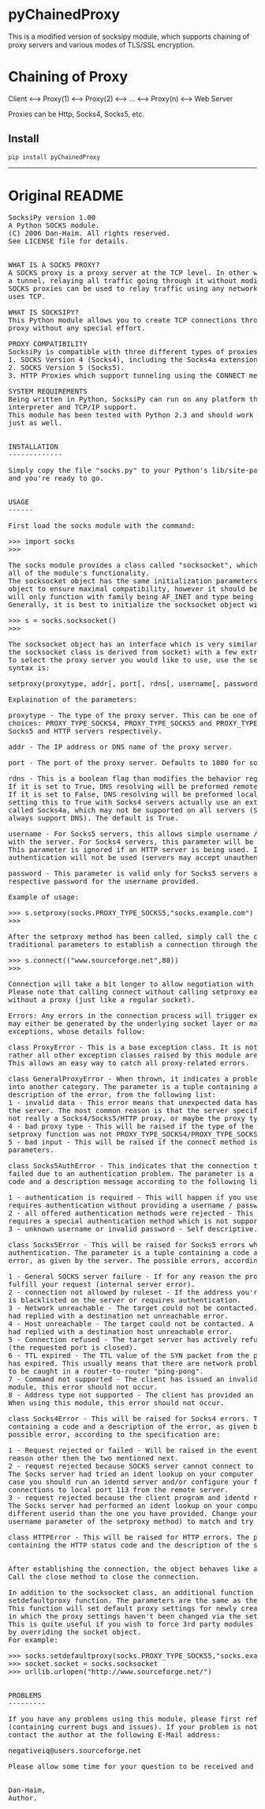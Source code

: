 # pyChainedProxy #

This is a modified version of socksipy module, which supports chaining of
proxy servers and various modes of TLS/SSL encryption.

Chaining of Proxy 
===========================
Client <--> Proxy(1) <--> Proxy(2) <--> ... <--> Proxy(n) <--> Web Server

Proxies can be Http, Socks4, Socks5, etc. 

## Install ##

```
pip install pyChainedProxy
```

-------------------------------------------------------------------------------
# Original README #

<pre>
SocksiPy version 1.00
A Python SOCKS module.
(C) 2006 Dan-Haim. All rights reserved.
See LICENSE file for details.


WHAT IS A SOCKS PROXY?
A SOCKS proxy is a proxy server at the TCP level. In other words, it acts as
a tunnel, relaying all traffic going through it without modifying it.
SOCKS proxies can be used to relay traffic using any network protocol that
uses TCP.

WHAT IS SOCKSIPY?
This Python module allows you to create TCP connections through a SOCKS
proxy without any special effort.

PROXY COMPATIBILITY
SocksiPy is compatible with three different types of proxies:
1. SOCKS Version 4 (Socks4), including the Socks4a extension.
2. SOCKS Version 5 (Socks5).
3. HTTP Proxies which support tunneling using the CONNECT method.

SYSTEM REQUIREMENTS
Being written in Python, SocksiPy can run on any platform that has a Python
interpreter and TCP/IP support.
This module has been tested with Python 2.3 and should work with greater versions
just as well.


INSTALLATION
-------------

Simply copy the file "socks.py" to your Python's lib/site-packages directory,
and you're ready to go.


USAGE
------

First load the socks module with the command:

>>> import socks
>>>

The socks module provides a class called "socksocket", which is the base to
all of the module's functionality.
The socksocket object has the same initialization parameters as the normal socket
object to ensure maximal compatibility, however it should be noted that socksocket
will only function with family being AF_INET and type being SOCK_STREAM.
Generally, it is best to initialize the socksocket object with no parameters

>>> s = socks.socksocket()
>>>

The socksocket object has an interface which is very similar  to socket's (in fact
the socksocket class is derived from socket) with a few extra methods.
To select the proxy server you would like to use, use the setproxy method, whose
syntax is:

setproxy(proxytype, addr[, port[, rdns[, username[, password]]]])

Explaination of the parameters:

proxytype - The type of the proxy server. This can be one of three possible
choices: PROXY_TYPE_SOCKS4, PROXY_TYPE_SOCKS5 and PROXY_TYPE_HTTP for Socks4,
Socks5 and HTTP servers respectively.

addr - The IP address or DNS name of the proxy server.

port - The port of the proxy server. Defaults to 1080 for socks and 8080 for http.

rdns - This is a boolean flag than modifies the behavior regarding DNS resolving.
If it is set to True, DNS resolving will be preformed remotely, on the server.
If it is set to False, DNS resolving will be preformed locally. Please note that
setting this to True with Socks4 servers actually use an extension to the protocol,
called Socks4a, which may not be supported on all servers (Socks5 and http servers
always support DNS). The default is True.

username - For Socks5 servers, this allows simple username / password authentication
with the server. For Socks4 servers, this parameter will be sent as the userid.
This parameter is ignored if an HTTP server is being used. If it is not provided,
authentication will not be used (servers may accept unauthentication requests).

password - This parameter is valid only for Socks5 servers and specifies the
respective password for the username provided.

Example of usage:

>>> s.setproxy(socks.PROXY_TYPE_SOCKS5,"socks.example.com")
>>>

After the setproxy method has been called, simply call the connect method with the
traditional parameters to establish a connection through the proxy:

>>> s.connect(("www.sourceforge.net",80))
>>>

Connection will take a bit longer to allow negotiation with the proxy server.
Please note that calling connect without calling setproxy earlier will connect
without a proxy (just like a regular socket).

Errors: Any errors in the connection process will trigger exceptions. The exception
may either be generated by the underlying socket layer or may be custom module
exceptions, whose details follow:

class ProxyError - This is a base exception class. It is not raised directly but
rather all other exception classes raised by this module are derived from it.
This allows an easy way to catch all proxy-related errors.

class GeneralProxyError - When thrown, it indicates a problem which does not fall
into another category. The parameter is a tuple containing an error code and a
description of the error, from the following list:
1 - invalid data - This error means that unexpected data has been received from
the server. The most common reason is that the server specified as the proxy is
not really a Socks4/Socks5/HTTP proxy, or maybe the proxy type specified is wrong.
4 - bad proxy type - This will be raised if the type of the proxy supplied to the
setproxy function was not PROXY_TYPE_SOCKS4/PROXY_TYPE_SOCKS5/PROXY_TYPE_HTTP.
5 - bad input - This will be raised if the connect method is called with bad input
parameters.

class Socks5AuthError - This indicates that the connection through a Socks5 server
failed due to an authentication problem. The parameter is a tuple containing a
code and a description message according to the following list:

1 - authentication is required - This will happen if you use a Socks5 server which
requires authentication without providing a username / password at all.
2 - all offered authentication methods were rejected - This will happen if the proxy
requires a special authentication method which is not supported by this module.
3 - unknown username or invalid password - Self descriptive.

class Socks5Error - This will be raised for Socks5 errors which are not related to
authentication. The parameter is a tuple containing a code and a description of the
error, as given by the server. The possible errors, according to the RFC are:

1 - General SOCKS server failure - If for any reason the proxy server is unable to
fulfill your request (internal server error).
2 - connection not allowed by ruleset - If the address you're trying to connect to
is blacklisted on the server or requires authentication.
3 - Network unreachable - The target could not be contacted. A router on the network
had replied with a destination net unreachable error.
4 - Host unreachable - The target could not be contacted. A router on the network
had replied with a destination host unreachable error.
5 - Connection refused - The target server has actively refused the connection
(the requested port is closed).
6 - TTL expired - The TTL value of the SYN packet from the proxy to the target server
has expired. This usually means that there are network problems causing the packet
to be caught in a router-to-router "ping-pong".
7 - Command not supported - The client has issued an invalid command. When using this
module, this error should not occur.
8 - Address type not supported - The client has provided an invalid address type.
When using this module, this error should not occur.

class Socks4Error - This will be raised for Socks4 errors. The parameter is a tuple
containing a code and a description of the error, as given by the server. The
possible error, according to the specification are:

1 - Request rejected or failed - Will be raised in the event of an failure for any
reason other then the two mentioned next.
2 - request rejected because SOCKS server cannot connect to identd on the client -
The Socks server had tried an ident lookup on your computer and has failed. In this
case you should run an identd server and/or configure your firewall to allow incoming
connections to local port 113 from the remote server.
3 - request rejected because the client program and identd report different user-ids -
The Socks server had performed an ident lookup on your computer and has received a
different userid than the one you have provided. Change your userid (through the
username parameter of the setproxy method) to match and try again.

class HTTPError - This will be raised for HTTP errors. The parameter is a tuple
containing the HTTP status code and the description of the server.


After establishing the connection, the object behaves like a standard socket.
Call the close method to close the connection.

In addition to the socksocket class, an additional function worth mentioning is the
setdefaultproxy function. The parameters are the same as the setproxy method.
This function will set default proxy settings for newly created socksocket objects,
in which the proxy settings haven't been changed via the setproxy method.
This is quite useful if you wish to force 3rd party modules to use a socks proxy,
by overriding the socket object.
For example:

>>> socks.setdefaultproxy(socks.PROXY_TYPE_SOCKS5,"socks.example.com")
>>> socket.socket = socks.socksocket
>>> urllib.urlopen("http://www.sourceforge.net/")


PROBLEMS
---------

If you have any problems using this module, please first refer to the BUGS file
(containing current bugs and issues). If your problem is not mentioned you may
contact the author at the following E-Mail address:

negativeiq@users.sourceforge.net

Please allow some time for your question to be received and handled.


Dan-Haim,
Author.
</pre>
